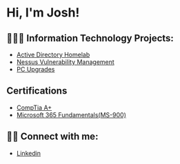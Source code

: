 <h1>Hi, I'm Josh! 
<h2>👨🏾‍💻 Information Technology Projects:</h2>

- [Active Directory Homelab](https://github.com/MooreITsolutions/Active-Directory-Lab)
- [Nessus Vulnerability Management](https://github.com/joshmadakor1/4chan-Image-Analysis-Middleware-C964) <b><i></b></i>
- [PC Upgrades](https://github.com/joshmadakor1/4chan-Image-Analysis-Middleware-C964)



<h2>Certifications</h2>

- [CompTia A+](https://www.credly.com/badges/5e906919-8997-42fd-ae5b-7ee72cd76229/public_url)
- [Microsoft 365 Fundamentals(MS-900)](https://www.credly.com/badges/f6be8aa0-f55e-4a09-950e-47620a93ec84/public_url)

<h2> 🤳🏾 Connect with me:</h2>

- [Linkedin](linkedin.com/in/mooresystemsolutions)

